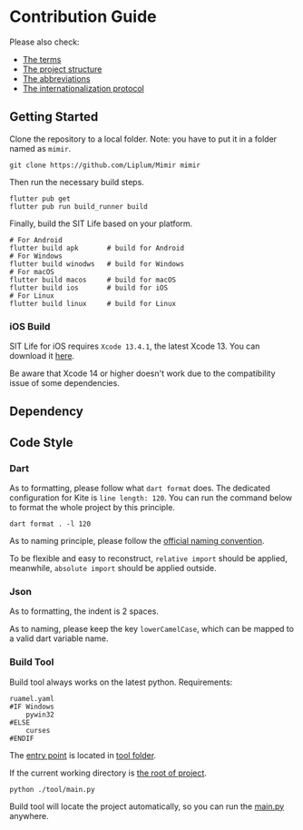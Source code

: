 # Contribution Guide

Please also check:

- [The terms](TERM.md)
- [The project structure](STRUCTURE.MD)
- [The abbreviations](ABBREVIATION.md)
- [The internationalization protocol](I18N_PROTOCOL.md)

## Getting Started

Clone the repository to a local folder.
Note: you have to put it in a folder named as `mimir`.

``` shell
git clone https://github.com/Liplum/Mimir mimir
```

Then run the necessary build steps.

``` shell
flutter pub get
flutter pub run build_runner build
```

Finally, build the SIT Life based on your platform.

```shell
# For Android
flutter build apk       # build for Android
# For Windows
flutter build winodws   # build for Windows
# For macOS
flutter build macos     # build for macOS
flutter build ios       # build for iOS
# For Linux
flutter build linux     # build for Linux
```

### iOS Build

SIT Life for iOS requires `Xcode 13.4.1`, the latest Xcode 13.
You can download it [here](https://developer.apple.com/download/all/?q=Xcode%2013.4.1).

Be aware that Xcode 14 or higher doesn't work due to the compatibility issue of some dependencies.

## Dependency

## Code Style

### Dart

As to formatting, please follow what `dart format` does.
The dedicated configuration for Kite is `line length: 120`.
You can run the command below to format the whole project by this principle.

```shell
dart format . -l 120
```

As to naming principle, please follow
the [official naming convention](https://dart.dev/guides/language/effective-dart/style).

To be flexible and easy to reconstruct,
`relative import` should be applied, meanwhile, `absolute import` should be applied outside.

### Json

As to formatting, the indent is 2 spaces.

As to naming, please keep the key `lowerCamelCase`,
which can be mapped to a valid dart variable name.

### Build Tool

Build tool always works on the latest python.
Requirements:

```
ruamel.yaml
#IF Windows
    pywin32
#ELSE
    curses
#ENDIF
```

The [entry point](/tool/main.py) is located in [tool folder](/tool).

If the current working directory is [the root of project](..).

```shell
python ./tool/main.py
```

Build tool will locate the project automatically,
so you can run the [main.py](/tool/main.py) anywhere.
